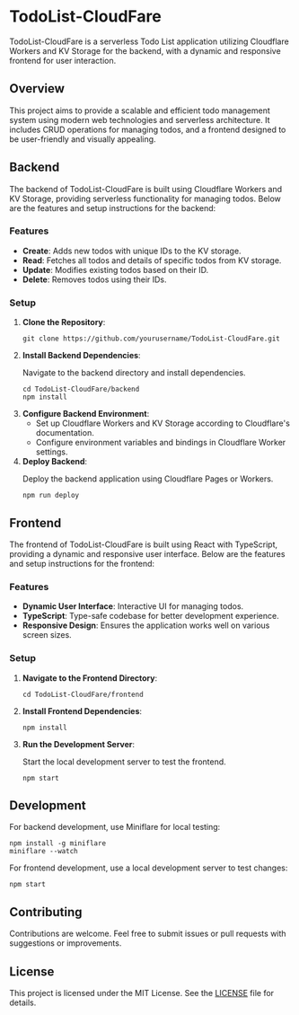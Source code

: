 <h1>TodoList-CloudFare</h1>

<p>TodoList-CloudFare is a serverless Todo List application utilizing Cloudflare Workers and KV Storage for the backend, with a dynamic and responsive frontend for user interaction.</p>

<h2>Overview</h2>

<p>This project aims to provide a scalable and efficient todo management system using modern web technologies and serverless architecture. It includes CRUD operations for managing todos, and a frontend designed to be user-friendly and visually appealing.</p>

<h2>Backend</h2>

<p>The backend of TodoList-CloudFare is built using Cloudflare Workers and KV Storage, providing serverless functionality for managing todos. Below are the features and setup instructions for the backend:</p>

<h3>Features</h3>

<ul>
  <li><strong>Create</strong>: Adds new todos with unique IDs to the KV storage.</li>
  <li><strong>Read</strong>: Fetches all todos and details of specific todos from KV storage.</li>
  <li><strong>Update</strong>: Modifies existing todos based on their ID.</li>
  <li><strong>Delete</strong>: Removes todos using their IDs.</li>
</ul>

<h3>Setup</h3>

<ol>
  <li><strong>Clone the Repository</strong>:
    <pre><code>git clone https://github.com/yourusername/TodoList-CloudFare.git</code></pre>
  </li>
  <li><strong>Install Backend Dependencies</strong>:
    <p>Navigate to the backend directory and install dependencies.</p>
    <pre><code>cd TodoList-CloudFare/backend
npm install</code></pre>
  </li>
  <li><strong>Configure Backend Environment</strong>:
    <ul>
      <li>Set up Cloudflare Workers and KV Storage according to Cloudflare's documentation.</li>
      <li>Configure environment variables and bindings in Cloudflare Worker settings.</li>
    </ul>
  </li>
  <li><strong>Deploy Backend</strong>:
    <p>Deploy the backend application using Cloudflare Pages or Workers.</p>
    <pre><code>npm run deploy</code></pre>
  </li>
</ol>

<h2>Frontend</h2>

<p>The frontend of TodoList-CloudFare is built using React with TypeScript, providing a dynamic and responsive user interface. Below are the features and setup instructions for the frontend:</p>

<h3>Features</h3>

<ul>
  <li><strong>Dynamic User Interface</strong>: Interactive UI for managing todos.</li>
  <li><strong>TypeScript</strong>: Type-safe codebase for better development experience.</li>
  <li><strong>Responsive Design</strong>: Ensures the application works well on various screen sizes.</li>
</ul>

<h3>Setup</h3>

<ol>
  <li><strong>Navigate to the Frontend Directory</strong>:
    <pre><code>cd TodoList-CloudFare/frontend</code></pre>
  </li>
  <li><strong>Install Frontend Dependencies</strong>:
    <pre><code>npm install</code></pre>
  </li>
  <li><strong>Run the Development Server</strong>:
    <p>Start the local development server to test the frontend.</p>
    <pre><code>npm start</code></pre>
  </li>
</ol>

<h2>Development</h2>

<p>For backend development, use Miniflare for local testing:</p>
<pre><code>npm install -g miniflare
miniflare --watch</code></pre>

<p>For frontend development, use a local development server to test changes:</p>
<pre><code>npm start</code></pre>

<h2>Contributing</h2>

<p>Contributions are welcome. Feel free to submit issues or pull requests with suggestions or improvements.</p>

<h2>License</h2>

<p>This project is licensed under the MIT License. See the <a href="LICENSE">LICENSE</a> file for details.</p>
